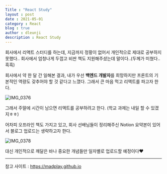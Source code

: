 ```yaml
---
Title : "React Study"
layout : post
date : 2021-05-01
category : React
blog : true
author : dleunji
description : React Study
---
```


회사에서 리액트 스터디를 하는데, 지금까지 정황이 없어서 개인적으로 제대로 공부하지 못했다.. 회사에서 엄청나게 두껍고 비싼 책도 지원해주셨는데 말이다..(두께가 미쳤다..흑흑)

회사에서 약 한 달 간 일해본 결과, 내가 우선 **백엔드 개발자**를 희망하지만 프론트의 기본적인 역량도 갖추어야 할 것 같다고 느꼈다. 그래서 큰 마음 먹고 리액트를 파고자 한다.

![IMG_0376](https://user-images.githubusercontent.com/46207836/116784573-f2990980-aacf-11eb-9441-61d744cc18a9.jpg)

그래서 주말에 시간이 남으면 리액트를 공부하려고 한다. (학교 과제는 내일 할 수 있겠지ㅎㅎ)

어차피 오프라인 책도 가지고 있고, 회사 선배님들이 정리해주신 Notion 요약본이 있어서 블로그 업로드는 생략하고자 한다. 

![IMG_0378](https://user-images.githubusercontent.com/46207836/116784574-f462cd00-aacf-11eb-88af-2cc02ecf9b40.jpg)

대신 개인적으로 깨달은 바나 중요한 개념들만 일자별로 업로드할 예정이다:heart:

---

참고 사이트 : https://madplay.github.io




